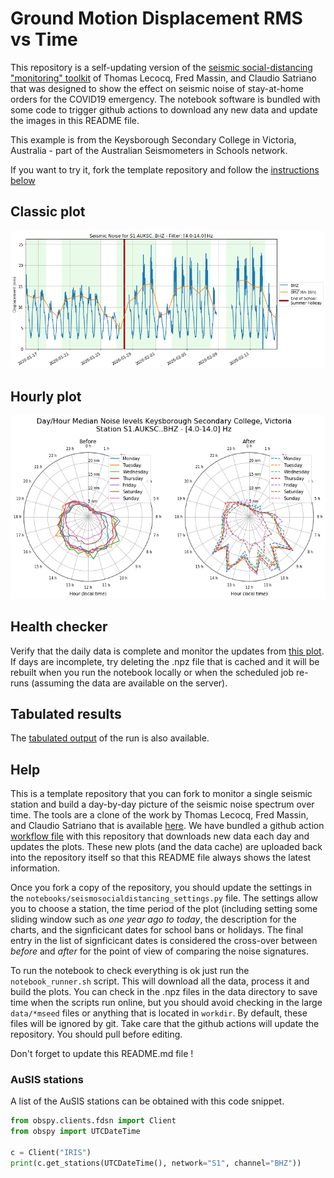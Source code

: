 <!-- #region -->
# Ground Motion Displacement RMS vs Time


This repository is a self-updating version of the [seismic social-distancing "monitoring" toolkit](https://github.com/ThomasLecocq/SeismoRMS) of Thomas Lecocq, Fred Massin, and Claudio Satriano that was designed to show the effect on seismic noise of stay-at-home orders for the COVID19 emergency. The notebook software is bundled with some code to trigger github actions to download any new data and update the images in this README file.

This example is from the Keysborough Secondary College in Victoria, Australia - part of the Australian Seismometers in Schools network. 

If you want to try it, fork the template repository and follow the [instructions below](#Help)
<!-- #endregion -->

## Classic plot

![classic](results/latest.png)

## Hourly plot

![hourly](results/latest-hourly.png)


## Health checker 

Verify that the daily data is complete and monitor the updates from [this plot](results/latest-gridmap.png). If days are incomplete, try deleting the .npz file that is cached and it will be rebuilt when you run the notebook locally or when the scheduled job re-runs (assuming the data are available on the server).

## Tabulated results

The [tabulated output](results/latest.csv) of the run is also available.

## Help

This is a template repository that you can fork to monitor a single seismic station and build a day-by-day picture of the seismic noise spectrum over time. The tools are a clone of the work by Thomas Lecocq, Fred Massin, and Claudio Satriano that is available [here](https://github.com/ThomasLecocq/SeismoRMS). We have bundled a github action [workflow file](.github/workflows/notebook_runner.yml) with this repository that downloads new data each day and updates the plots. These new plots (and the data cache) are uploaded back into the repository itself so that this README file always shows the latest information.

Once you fork a copy of the repository, you should update the settings in the `notebooks/seismosocialdistancing_settings.py` file. The settings allow you to choose a station, the time period of the plot (including setting some sliding window such as *one year ago to today*, the description for the charts, and the signficicant dates for school bans or holidays. The final entry in the list of signficicant dates is considered the cross-over between *before* and *after* for the point of view of comparing the noise signatures.

To run the notebook to check everything is ok just run the `notebook_runner.sh` script. This will download all the data, process it and build the plots. You can check in the .npz files in the data directory to save time when the scripts run online, but you should avoid checking in the large `data/*mseed` files or anything that is located in `workdir`. By default, these files will be ignored by git. Take care that the github actions will update the repository. You should pull before editing.

Don't forget to update this README.md file !

### AuSIS stations

A list of the AuSIS stations can be obtained with this code snippet. 

```python
from obspy.clients.fdsn import Client
from obspy import UTCDateTime

c = Client("IRIS")
print(c.get_stations(UTCDateTime(), network="S1", channel="BHZ"))
```
